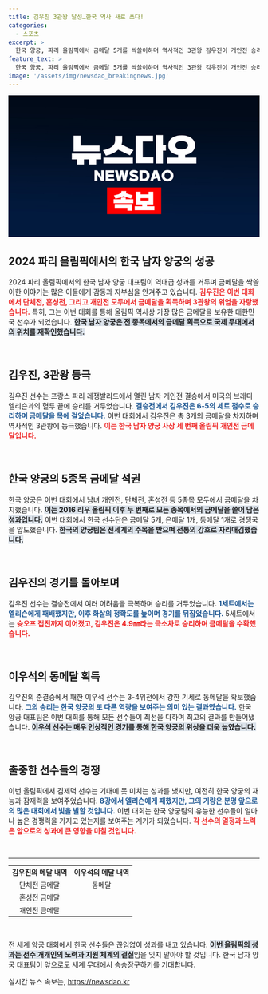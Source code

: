 ```yaml
---
title: 김우진 3관왕 달성…한국 역사 새로 쓰다!
categories:
  - 스포츠
excerpt: >
  한국 양궁, 파리 올림픽에서 금메달 5개를 싹쓸이하며 역사적인 3관왕 김우진이 개인전 승리! 4.9㎜의 차로 미국의 강자 엘리슨을 제압하며 역대 최다 금메달 한국 선수가 된 그와 팀의 쾌거를 확인해보세요!
feature_text: >
  한국 양궁, 파리 올림픽에서 금메달 5개를 싹쓸이하며 역사적인 3관왕 김우진이 개인전 승리! 4.9㎜의 차로 미국의 강자 엘리슨을 제압하며 역대 최다 금메달 한국 선수가 된 그와 팀의 쾌거를 확인해보세요!
image: '/assets/img/newsdao_breakingnews.jpg'
---
```


<p><img src="/assets/img/newsdao_breakingnews.jpg" alt="firstkoreanews 속보" /></p>

<h2 data-ke-size="size26">2024 파리 올림픽에서의 한국 남자 양궁의 성공</h2>

<p data-ke-size="size16">2024 파리 올림픽에서의 한국 남자 양궁 대표팀이 역대급 성과를 거두며 금메달을 싹쓸이한 이야기는 많은 이들에게 감동과 자부심을 안겨주고 있습니다. <b><span style="color: #ee2323;">김우진은 이번 대회에서 단체전, 혼성전, 그리고 개인전 모두에서 금메달을 획득하며 3관왕의 위엄을 자랑했습니다.</span></b> 특히, 그는 이번 대회를 통해 올림픽 역사상 가장 많은 금메달을 보유한 대한민국 선수가 되었습니다. <b><span style="background-color: #21538527;">한국 남자 양궁은 전 종목에서의 금메달 획득으로 국제 무대에서의 위치를 재확인했습니다.</span></b> </p>

<p data-ke-size="size16">&nbsp;</p>

<h2 data-ke-size="size26">김우진, 3관왕 등극</h2>

<p data-ke-size="size16">김우진 선수는 프랑스 파리 레쟁발리드에서 열린 남자 개인전 결승에서 미국의 브래디 엘리슨과의 혈투 끝에 승리를 거두었습니다. <b><span style="color: #1a5490;">결승전에서 김우진은 6-5의 세트 점수로 승리하며 금메달을 목에 걸었습니다.</span></b> 이번 대회에서 김우진은 총 3개의 금메달을 차지하며 역사적인 3관왕에 등극했습니다. <b><span style="color: #ee2323;">이는 한국 남자 양궁 사상 세 번째 올림픽 개인전 금메달입니다.</span></b> </p>

<p data-ke-size="size16">&nbsp;</p>

<h2 data-ke-size="size26">한국 양궁의 5종목 금메달 석권</h2>

<p data-ke-size="size16">한국 양궁은 이번 대회에서 남녀 개인전, 단체전, 혼성전 등 5종목 모두에서 금메달을 차지했습니다. <b><span style="background-color: #21538527;">이는 2016 리우 올림픽 이후 두 번째로 모든 종목에서의 금메달을 쓸어 담은 성과입니다.</span></b> 이번 대회에서 한국 선수단은 금메달 5개, 은메달 1개, 동메달 1개로 경쟁국을 압도했습니다. <b><span style="background-color: #21538527;">한국의 양궁팀은 전세계의 주목을 받으며 전통의 강호로 자리매김했습니다.</span></b> </p>

<p data-ke-size="size16">&nbsp;</p>

<h2 data-ke-size="size26">김우진의 경기를 돌아보며</h2>

<p data-ke-size="size16">김우진 선수는 결승전에서 여러 어려움을 극복하며 승리를 거두었습니다. <b><span style="color: #1a5490;">1세트에서는 엘리슨에게 패배했지만, 이후 화살의 정확도를 높이며 경기를 뒤집었습니다.</span></b> 5세트에서는 <b><span style="color: #ee2323;">슛오프 접전까지 이어졌고, 김우진은 4.9㎜라는 극소차로 승리하며 금메달을 수확했습니다.</span></b> </p>

<p data-ke-size="size16">&nbsp;</p>

<h2 data-ke-size="size26">이우석의 동메달 획득</h2>

<p data-ke-size="size16">김우진의 준결승에서 패한 이우석 선수는 3-4위전에서 강한 기세로 동메달을 확보했습니다. <b><span style="color: #1a5490;">그의 승리는 한국 양궁의 또 다른 역량을 보여주는 의미 있는 결과였습니다.</span></b> 한국 양궁 대표팀은 이번 대회를 통해 모든 선수들이 최선을 다하며 최고의 결과를 만들어냈습니다. <b><span style="background-color: #21538527;">이우석 선수는 매우 인상적인 경기를 통해 한국 양궁의 위상을 더욱 높였습니다.</span></b> </p>

<p data-ke-size="size16">&nbsp;</p>

<h2 data-ke-size="size26">출중한 선수들의 경쟁</h2>

<p data-ke-size="size16">이번 올림픽에서 김제덕 선수는 기대에 못 미치는 성과를 냈지만, 여전히 한국 양궁의 재능과 잠재력을 보여주었습니다. <b><span style="color: #1a5490;">8강에서 엘리슨에게 패했지만, 그의 기량은 분명 앞으로의 많은 대회에서 빛을 발할 것입니다.</span></b> 이번 대회는 한국 양궁팀의 유능한 선수들이 얼마나 높은 경쟁력을 가지고 있는지를 보여주는 계기가 되었습니다. <b><span style="color: #ee2323;">각 선수의 열정과 노력은 앞으로의 성과에 큰 영향을 미칠 것입니다.</span></b> </p>

<p data-ke-size="size16">&nbsp;</p>

<hr>

<table style="width: 100%; border-collapse: collapse;">
<tr>
<td style="text-align: center; height: 17px;"><b>김우진의 메달 내역</b></td>
<td style="text-align: center; height: 17px;"><b>이우석의 메달 내역</b></td>
</tr>
<tr>
<td style="text-align: center; height: 17px;">단체전 금메달</td>
<td style="text-align: center; height: 17px;">동메달</td>
</tr>
<tr>
<td style="text-align: center; height: 17px;">혼성전 금메달</td>
<td style="text-align: center; height: 17px;"></td>
</tr>
<tr>
<td style="text-align: center; height: 17px;">개인전 금메달</td>
<td style="text-align: center; height: 17px;"></td>
</tr>
</table>

<p data-ke-size="size16">&nbsp;</p>

<p data-ke-size="size16">전 세계 양궁 대회에서 한국 선수들은 끊임없이 성과를 내고 있습니다. <b><span style="background-color: #21538527;">이번 올림픽의 성과는 선수 개개인의 노력과 지원 체계의 결실</span></b>임을 잊지 말아야 할 것입니다. 한국 남자 양궁 대표팀이 앞으로도 세계 무대에서 승승장구하기를 기대합니다.</p>
실시간 뉴스 속보는, <a href="https://newsdao.kr" rel="dofollow">https://newsdao.kr</a>


